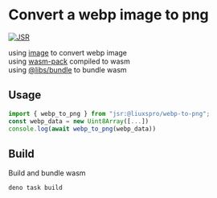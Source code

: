 # Convert a webp image to png

[![JSR](https://jsr.io/badges/@liuxspro/webp-to-png)](https://jsr.io/badges/@liuxspro/webp-to-png)

using [image](https://github.com/image-rs/image) to convert webp image  
using [wasm-pack](https://rustwasm.github.io/wasm-pack/) compiled to wasm  
using [@libs/bundle](https://jsr.io/@libs/bundle) to bundle wasm  

## Usage

```ts
import { webp_to_png } from "jsr:@liuxspro/webp-to-png";
const webp_data = new Uint8Array([...])
console.log(await webp_to_png(webp_data))
```

## Build

Build and bundle wasm

```bash
deno task build
```


